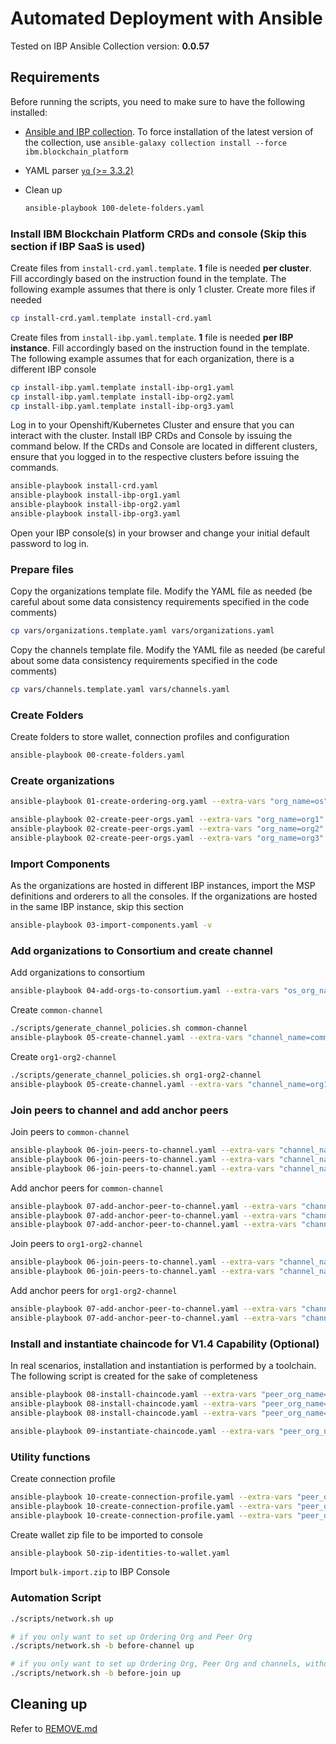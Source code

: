 # Automated Deployment with Ansible

Tested on IBP Ansible Collection version: **0.0.57**

## Requirements

Before running the scripts, you need to make sure to have the following installed:

- [Ansible and IBP collection](https://ibm-blockchain.github.io/ansible-collection/installation.html#requirements). To force installation of the latest version of the collection, use `ansible-galaxy collection install --force ibm.blockchain_platform`

- YAML parser [`yq` (>= 3.3.2)](https://mikefarah.gitbook.io/yq/)

- Clean up
  
  ```sh
  ansible-playbook 100-delete-folders.yaml
  ```

### Install IBM Blockchain Platform CRDs and console (Skip this section if IBP SaaS is used)

Create files from `install-crd.yaml.template`. **1** file is needed **per cluster**. Fill accordingly based on the instruction found in the template. The following example assumes that there is only 1 cluster. Create more files if needed

```sh
cp install-crd.yaml.template install-crd.yaml
```

Create files from `install-ibp.yaml.template`. **1** file is needed **per IBP instance**. Fill accordingly based on the instruction found in the template. The following example assumes that for each organization, there is a different IBP console

```sh
cp install-ibp.yaml.template install-ibp-org1.yaml
cp install-ibp.yaml.template install-ibp-org2.yaml
cp install-ibp.yaml.template install-ibp-org3.yaml
```

Log in to your Openshift/Kubernetes Cluster and ensure that you can interact with the cluster. Install IBP CRDs and Console by issuing the command below. If the CRDs and Console are located in different clusters, ensure that you logged in to the respective clusters before issuing the commands.

```sh
ansible-playbook install-crd.yaml
ansible-playbook install-ibp-org1.yaml
ansible-playbook install-ibp-org2.yaml
ansible-playbook install-ibp-org3.yaml
```

Open your IBP console(s) in your browser and change your initial default password to log in.

### Prepare files

Copy the organizations template file. Modify the YAML file as needed (be careful about some data consistency requirements specified in the code comments)

```sh
cp vars/organizations.template.yaml vars/organizations.yaml
```

Copy the channels template file. Modify the YAML file as needed (be careful about some data consistency requirements specified in the code comments)

```sh
cp vars/channels.template.yaml vars/channels.yaml
```

### Create Folders

Create folders to store wallet, connection profiles and configuration

```sh
ansible-playbook 00-create-folders.yaml
```

### Create organizations

```sh
ansible-playbook 01-create-ordering-org.yaml --extra-vars "org_name=os" -v

ansible-playbook 02-create-peer-orgs.yaml --extra-vars "org_name=org1" -v
ansible-playbook 02-create-peer-orgs.yaml --extra-vars "org_name=org2" -v
ansible-playbook 02-create-peer-orgs.yaml --extra-vars "org_name=org3" -v
```

### Import Components

As the organizations are hosted in different IBP instances, import the MSP definitions and orderers to all the consoles. If the organizations are hosted in the same IBP instance, skip this section

```sh
ansible-playbook 03-import-components.yaml -v
```

### Add organizations to Consortium and create channel

Add organizations to consortium

```sh
ansible-playbook 04-add-orgs-to-consortium.yaml --extra-vars "os_org_name=os" -v
```

Create `common-channel`

```sh
./scripts/generate_channel_policies.sh common-channel
ansible-playbook 05-create-channel.yaml --extra-vars "channel_name=common-channel os_org_name=os creator_org_name=org1" -v
```

Create `org1-org2-channel`

```sh
./scripts/generate_channel_policies.sh org1-org2-channel
ansible-playbook 05-create-channel.yaml --extra-vars "channel_name=org1-org2-channel os_org_name=os creator_org_name=org1" -v
```

### Join peers to channel and add anchor peers

Join peers to `common-channel`

```sh
ansible-playbook 06-join-peers-to-channel.yaml --extra-vars "channel_name=common-channel os_org_name=os peer_org_name=org1" -v
ansible-playbook 06-join-peers-to-channel.yaml --extra-vars "channel_name=common-channel os_org_name=os peer_org_name=org2" -v
ansible-playbook 06-join-peers-to-channel.yaml --extra-vars "channel_name=common-channel os_org_name=os peer_org_name=org3" -v
```

Add anchor peers for `common-channel`

```sh
ansible-playbook 07-add-anchor-peer-to-channel.yaml --extra-vars "channel_name=common-channel os_org_name=os peer_org_name=org1" -v
ansible-playbook 07-add-anchor-peer-to-channel.yaml --extra-vars "channel_name=common-channel os_org_name=os peer_org_name=org2" -v
ansible-playbook 07-add-anchor-peer-to-channel.yaml --extra-vars "channel_name=common-channel os_org_name=os peer_org_name=org3" -v
```

Join peers to `org1-org2-channel`

```sh
ansible-playbook 06-join-peers-to-channel.yaml --extra-vars "channel_name=org1-org2-channel os_org_name=os peer_org_name=org1" -v
ansible-playbook 06-join-peers-to-channel.yaml --extra-vars "channel_name=org1-org2-channel os_org_name=os peer_org_name=org2" -v
```

Add anchor peers for `org1-org2-channel`

```sh
ansible-playbook 07-add-anchor-peer-to-channel.yaml --extra-vars "channel_name=org1-org2-channel os_org_name=os peer_org_name=org1" -v
ansible-playbook 07-add-anchor-peer-to-channel.yaml --extra-vars "channel_name=org1-org2-channel os_org_name=os peer_org_name=org2" -v
```

### Install and instantiate chaincode for V1.4 Capability (Optional)

In real scenarios, installation and instantiation is performed by a toolchain. The following script is created for the sake of completeness

```sh
ansible-playbook 08-install-chaincode.yaml --extra-vars "peer_org_name=org1 cc_path=chaincodes/marbles@v2.cds" -v
ansible-playbook 08-install-chaincode.yaml --extra-vars "peer_org_name=org2 cc_path=chaincodes/marbles@v2.cds" -v
ansible-playbook 08-install-chaincode.yaml --extra-vars "peer_org_name=org3 cc_path=chaincodes/marbles@v2.cds" -v

ansible-playbook 09-instantiate-chaincode.yaml --extra-vars "peer_org_name=org1 channel_name=common-channel cc_name=marbles" -v
```

### Utility functions

Create connection profile

```sh
ansible-playbook 10-create-connection-profile.yaml --extra-vars "peer_org_name=org1"
ansible-playbook 10-create-connection-profile.yaml --extra-vars "peer_org_name=org2"
ansible-playbook 10-create-connection-profile.yaml --extra-vars "peer_org_name=org3"
```

Create wallet zip file to be imported to console

```sh
ansible-playbook 50-zip-identities-to-wallet.yaml
```

Import `bulk-import.zip` to IBP Console

### Automation Script

```sh
./scripts/network.sh up

# if you only want to set up Ordering Org and Peer Org
./scripts/network.sh -b before-channel up

# if you only want to set up Ordering Org, Peer Org and channels, without joining any peers
./scripts/network.sh -b before-join up
```

## Cleaning up

Refer to [REMOVE.md](./REMOVE.md)
